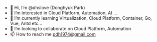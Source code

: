 - 👋 Hi, I’m @dhslove (Donghyuk Park)
- 👀 I’m interested in Cloud Platform, Automation, AI ...
- 🌱 I’m currently learning Virtualization, Cloud Platform, Container, Go, Vue, Antd etc...
- 💞️ I’m looking to collaborate on Cloud Platform, Automation
- 📫 How to reach me pdh1974@gmail.com

<!---
dhslove/dhslove is a ✨ special ✨ repository because its `README.md` (this file) appears on your GitHub profile.
You can click the Preview link to take a look at your changes.
--->
